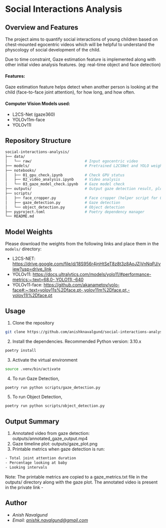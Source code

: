 # Social Interactions Analysis

## Overview and Features

The project aims to quantify social interactions of young children based on chest-mounted egocentric videos which will be helpful to understand the physcology of social development of the child. 

Due to time constraint, Gaze estimation feature is implemented along with other initial video analysis features. (eg: real-time object and face detection)

#### Features:

Gaze estimation feature helps detect when another person is looking at the child (face-to-face joint attention), for how long, and how often.

#### Computer Vision Models used: 

- L2CS-Net (gaze360)
- YOLOv11m-face
- YOLOv11l

## Repository Structure

```bash
social-interactions-analysis/
├── data/
│   └── raw/                        # Input egocentric video
├── models/                         # Pretrained L2CSNet and YOLO weights
├── notebooks/                      
│   ├── 01_gpu_check.ipynb          # Check GPU status
│   ├── 02_video_analysis.ipynb     # Video analysis
│   └── 03_gaze_model_check.ipynb   # Gaze model check
├── outputs/                        # Output gaze detection result, plot and annotated video
├── scripts/                        
│   ├── face_cropper.py             # Face cropper (helper script for 03_gaze_model_check.ipynb)
│   ├── gaze_detection.py           # Gaze detection 
│   └── object_detection.py         # Object detection
├── pyproject.toml                  # Poetry dependency manager
└── README.md                       
```

## Model Weights
Please download the weights from the following links and place them in the `models/` directory:
- L2CS-NET: https://drive.google.com/file/d/18S956r4jnHtSeT8z8t3z8AoJZjVnNqPJ/view?usp=drive_link
- YOLOv11: https://docs.ultralytics.com/models/yolo11/#performance-metrics:~:text=68.0-,YOLO11l,-640
- YOLOv11-face: https://github.com/akanametov/yolo-face#:~:text=yolov11s%2Dface.pt-,yolov11m%2Dface.pt,-yolov11l%2Dface.pt

## Usage
1. Clone the repository
```bash	
git clone https://github.com/anishknavalgund/social-interactions-analysis.git
```
2. Install the dependencies. Recommended Python version: 3.10.x
```bash
poetry install
```
3. Activate the virtual environment
```bash
source .venv/bin/activate
```
4. To run Gaze Detection,
```bash	
poetry run python scripts/gaze_detection.py
```
5. To run Object Detection,
```bash
poetry run python scripts/object_detection.py
```

## Output Summary
1. Annotated video from gaze detection: outputs/annotated_gaze_output.mp4
2. Gaze timeline plot: outputs/gaze_plot.png
3. Printable metrics when gaze detection is run: 
```bash
- Total joint attention duration
- Percentage looking at baby
- Looking intervals
```
Note: The printable metrics are copied to a gaze_metrics.txt file in the outputs/ directory along with the gaze plot. The annotated video is present in the private link - 

## Author
- *Anish Navalgund*
- *Email: anishk.navalgund@gmail.com*


